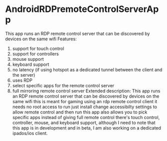 # AndroidRDPremoteControlServerApp
This app runs an RDP remote control server that can be discovered by devices on the same wifi
Features:
1) support for touch control
2) support for controllers
3) mouse support
4) keyboard support
5) no latency (if using hotspot as a dedicated tunnel between the client and the server)
6) uses RDP
7) select specific apps for the remote control server
8) full mirroring remote control server
Extended description:
This app runs an RDP remote control server that can be discovered by devices on the same wifi this is meant for gaming using an rdp remote control client it needs no root access to run just install change accessibilty settings to allow remote control and then run this app also allows you to pick specific apps instead of giving full remote control there's touch control, controller, mouse, and keyboard support, although I need to note that this app is in development and in beta, I am also working on a dedicated ipados/ios client.
